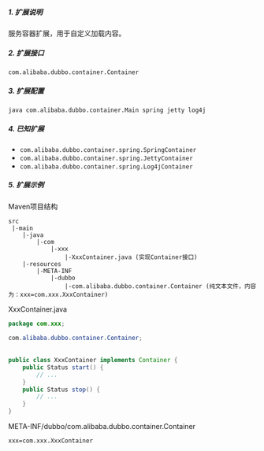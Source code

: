 ##### 1. 扩展说明

服务容器扩展，用于自定义加载内容。

##### 2. 扩展接口

`com.alibaba.dubbo.container.Container`

##### 3. 扩展配置

```sh
java com.alibaba.dubbo.container.Main spring jetty log4j
```

##### 4. 已知扩展

* `com.alibaba.dubbo.container.spring.SpringContainer`
* `com.alibaba.dubbo.container.spring.JettyContainer`
* `com.alibaba.dubbo.container.spring.Log4jContainer`

##### 5. 扩展示例

Maven项目结构

```
src
 |-main
    |-java
        |-com
            |-xxx
                |-XxxContainer.java (实现Container接口)
    |-resources
        |-META-INF
            |-dubbo
                |-com.alibaba.dubbo.container.Container (纯文本文件，内容为：xxx=com.xxx.XxxContainer)
```

XxxContainer.java

```java
package com.xxx;
 
com.alibaba.dubbo.container.Container;
 
 
public class XxxContainer implements Container {
    public Status start() {
        // ...
    }
    public Status stop() {
        // ...
    }
}
```

META-INF/dubbo/com.alibaba.dubbo.container.Container

```
xxx=com.xxx.XxxContainer
```
